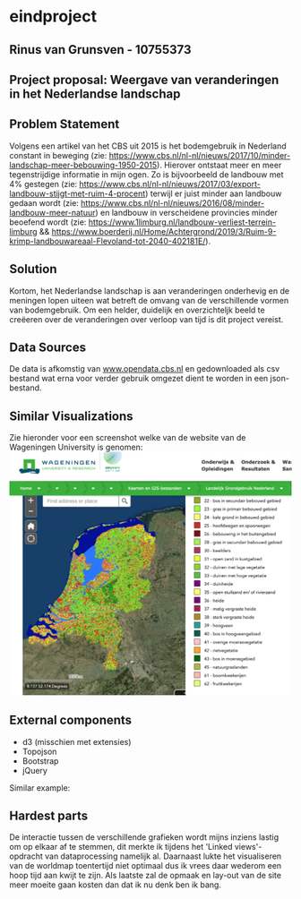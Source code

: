 # eindproject

## Rinus van Grunsven - 10755373

## Project proposal: Weergave van veranderingen in het Nederlandse landschap

## Problem Statement

Volgens een artikel van het CBS uit 2015 is het bodemgebruik in Nederland constant in beweging (zie: https://www.cbs.nl/nl-nl/nieuws/2017/10/minder-landschap-meer-bebouwing-1950-2015). Hierover ontstaat meer en meer tegenstrijdige informatie in mijn ogen. Zo is bijvoorbeeld de landbouw met 4% gestegen (zie: https://www.cbs.nl/nl-nl/nieuws/2017/03/export-landbouw-stijgt-met-ruim-4-procent) terwijl er juist minder aan landbouw gedaan wordt (zie: https://www.cbs.nl/nl-nl/nieuws/2016/08/minder-landbouw-meer-natuur) en landbouw in verscheidene provincies minder beoefend wordt (zie: https://www.1limburg.nl/landbouw-verliest-terrein-limburg && https://www.boerderij.nl/Home/Achtergrond/2019/3/Ruim-9-krimp-landbouwareaal-Flevoland-tot-2040-402181E/).


## Solution

Kortom, het Nederlandse landschap is aan veranderingen onderhevig en de meningen lopen uiteen wat betreft de omvang van de verschillende vormen van bodemgebruik. Om een helder, duidelijk en overzichteljk beeld te creëeren over de veranderingen over verloop van tijd is dit project vereist.


## Data Sources

De data is afkomstig van www.opendata.cbs.nl en gedownloaded als csv bestand wat erna voor verder gebruik omgezet dient te worden in een json-bestand.


## Similar Visualizations

Zie hieronder voor een screenshot welke van de website van de Wageningen University is genomen:
![screenshot](assets/README-8d993624.jpg)


## External components

- d3 (misschien met extensies)
- Topojson
- Bootstrap
- jQuery

Similar example:

## Hardest parts

De interactie tussen de verschillende grafieken wordt mijns inziens lastig om op elkaar af te stemmen, dit merkte ik tijdens het 'Linked views'-opdracht van dataprocessing namelijk al. Daarnaast lukte het visualiseren van de worldmap toentertijd niet optimaal dus ik vrees daar wederom een hoop tijd aan kwijt te zijn. Als laatste zal de opmaak en lay-out van de site meer moeite gaan kosten dan dat ik nu denk ben ik bang.
